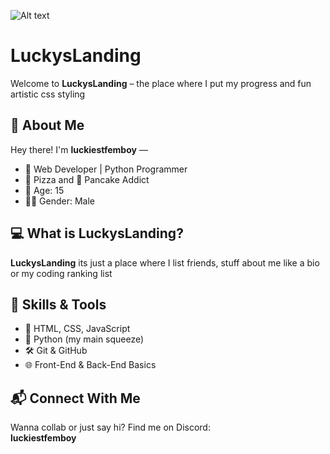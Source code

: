 ![Alt text](https://user-images.githubusercontent.com/your-id/your-image.png)

# LuckysLanding

Welcome to **LuckysLanding** – the place where I put my progress and fun artistic css styling

## 👋 About Me

Hey there! I'm **luckiestfemboy** —  

- 🧠 Web Developer | Python Programmer  
- 🍕 Pizza and 🥞 Pancake Addict  
- 🧒 Age: 15  
- 🧑‍💻 Gender: Male    

## 💻 What is LuckysLanding?

**LuckysLanding** its just a place where I list friends, stuff about me like a bio or my coding ranking list 

## 🔧 Skills & Tools

- 🧩 HTML, CSS, JavaScript
- 🐍 Python (my main squeeze)
- 🛠️ Git & GitHub
- 🌐 Front-End & Back-End Basics

## 📬 Connect With Me

Wanna collab or just say hi? Find me on Discord:  
**luckiestfemboy**


